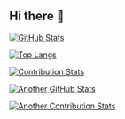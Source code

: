 ## Hi there 👋

[![GitHub Stats](https://github-readme-stats.vercel.app/api?username=Sube-py&show_icons=true&theme=light)](https://github.com/Sube-py)

[![Top Langs](https://github-readme-stats.vercel.app/api/top-langs/?username=Sube-py&layout=compact&theme=light)](https://github.com/Sube-py)

[![Contribution Stats](https://github-contribution-stats.vercel.app/api/?username=Sube-py)](https://github.com/LordDashMe/github-contribution-stats/)


[![Another GitHub Stats](https://github-readme-stats.vercel.app/api?username=Sube-mm&show_icons=true&theme=light)](https://github.com/Sube-mm)

[![Another Contribution Stats](https://github-contribution-stats.vercel.app/api/?username=Sube-mm)](https://github.com/LordDashMe/github-contribution-stats/)


<!--
**Sube-py/Sube-py** is a ✨ _special_ ✨ repository because its `README.md` (this file) appears on your GitHub profile.

Here are some ideas to get you started:

- 🔭 I’m currently working on ...
- 🌱 I’m currently learning ...
- 👯 I’m looking to collaborate on ...
- 🤔 I’m looking for help with ...
- 💬 Ask me about ...
- 📫 How to reach me: ...
- 😄 Pronouns: ...
- ⚡ Fun fact: ...
-->
